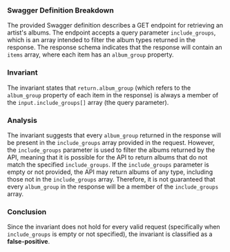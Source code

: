 ### Swagger Definition Breakdown
The provided Swagger definition describes a GET endpoint for retrieving an artist's albums. The endpoint accepts a query parameter `include_groups`, which is an array intended to filter the album types returned in the response. The response schema indicates that the response will contain an `items` array, where each item has an `album_group` property.

### Invariant
The invariant states that `return.album_group` (which refers to the `album_group` property of each item in the response) is always a member of the `input.include_groups[]` array (the query parameter).

### Analysis
The invariant suggests that every `album_group` returned in the response will be present in the `include_groups` array provided in the request. However, the `include_groups` parameter is used to filter the albums returned by the API, meaning that it is possible for the API to return albums that do not match the specified `include_groups`. If the `include_groups` parameter is empty or not provided, the API may return albums of any type, including those not in the `include_groups` array. Therefore, it is not guaranteed that every `album_group` in the response will be a member of the `include_groups` array.

### Conclusion
Since the invariant does not hold for every valid request (specifically when `include_groups` is empty or not specified), the invariant is classified as a **false-positive**.
